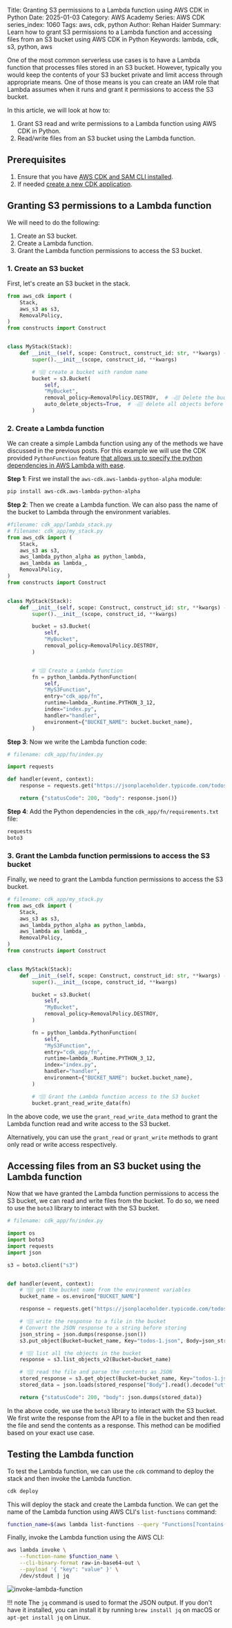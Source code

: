 Title: Granting S3 permissions to a Lambda function using AWS CDK in Python
Date: 2025-01-03
Category: AWS Academy
Series: AWS CDK
series_index: 1060
Tags: aws, cdk, python
Author: Rehan Haider
Summary: Learn how to grant S3 permissions to a Lambda function and accessing files from an S3 bucket using AWS CDK in Python
Keywords: lambda, cdk, s3, python, aws


One of the most common serverless use cases is to have a Lambda function that processes files stored in an S3 bucket. However, typically you would keep the contents of your S3 bucket private and limit access through appropriate means. One of those means is you can create an IAM role that Lambda assumes when it runs and grant it permissions to access the S3 bucket.

In this article, we will look at how to:
1. Grant S3 read and write permissions to a Lambda function using AWS CDK in Python.
2. Read/write files from an S3 bucket using the Lambda function.

## Prerequisites

1. Ensure that you have [AWS CDK and SAM CLI installed]({filename}00000100-cdk-installing-cdk-sam-cli.md). 
2. If needed [create a new CDK application]({filename}50000020-cdk-new-app.md).


## Granting S3 permissions to a Lambda function

We will need to do the following:

1. Create an S3 bucket.
2. Create a Lambda function.
3. Grant the Lambda function permissions to access the S3 bucket.

### 1. Create an S3 bucket

First, let's create an S3 bucket in the stack.

```python
from aws_cdk import (
    Stack,
    aws_s3 as s3,
    RemovalPolicy,
)
from constructs import Construct


class MyStack(Stack):
    def __init__(self, scope: Construct, construct_id: str, **kwargs) -> None:
        super().__init__(scope, construct_id, **kwargs)

        # 👇🏽 create a bucket with random name
        bucket = s3.Bucket(
            self,
            "MyBucket",
            removal_policy=RemovalPolicy.DESTROY,  # 👈🏽 Delete the bucket with stack
            auto_delete_objects=True,  # 👈🏽 delete all objects before deleting bucket
        )
```

### 2. Create a Lambda function

We can create a simple Lambda function using any of the methods we have discussed in the previous posts. For this example we will use the CDK provided `PythonFunction` feature [that allows us to specify the python dependencies in AWS Lambda with ease]({filename}50001030-cdk-fn-lambda-python-deps.md).

**Step 1**: First we install the `aws-cdk.aws-lambda-python-alpha` module:

```bash
pip install aws-cdk.aws-lambda-python-alpha
```

**Step 2**: Then we create a Lambda function. We can also pass the name of the bucket to Lambda through the environment variables.

```python
#filename: cdk_app/lambda_stack.py
# filename: cdk_app/my_stack.py
from aws_cdk import (
    Stack,
    aws_s3 as s3,
    aws_lambda_python_alpha as python_lambda,
    aws_lambda as lambda_,
    RemovalPolicy,
)
from constructs import Construct


class MyStack(Stack):
    def __init__(self, scope: Construct, construct_id: str, **kwargs) -> None:
        super().__init__(scope, construct_id, **kwargs)

        bucket = s3.Bucket(
            self,
            "MyBucket",
            removal_policy=RemovalPolicy.DESTROY,
        )


        # 👇🏽 Create a Lambda function
        fn = python_lambda.PythonFunction(
            self,
            "MyS3Function",
            entry="cdk_app/fn",
            runtime=lambda_.Runtime.PYTHON_3_12,
            index="index.py",
            handler="handler",
            environment={"BUCKET_NAME": bucket.bucket_name},
        )


```

**Step 3**: Now we write the Lambda function code:

```python
# filename: cdk_app/fn/index.py

import requests

def handler(event, context):
    response = requests.get("https://jsonplaceholder.typicode.com/todos/1")

    return {"statusCode": 200, "body": response.json()}
```


**Step 4**: Add the Python dependencies in the `cdk_app/fn/requirements.txt` file:

```txt
requests
boto3
```


### 3. Grant the Lambda function permissions to access the S3 bucket

Finally, we need to grant the Lambda function permissions to access the S3 bucket.

```python
# filename: cdk_app/my_stack.py
from aws_cdk import (
    Stack,
    aws_s3 as s3,
    aws_lambda_python_alpha as python_lambda,
    aws_lambda as lambda_,
    RemovalPolicy,
)
from constructs import Construct


class MyStack(Stack):
    def __init__(self, scope: Construct, construct_id: str, **kwargs) -> None:
        super().__init__(scope, construct_id, **kwargs)

        bucket = s3.Bucket(
            self,
            "MyBucket",
            removal_policy=RemovalPolicy.DESTROY,
        )

        fn = python_lambda.PythonFunction(
            self,
            "MyS3Function",
            entry="cdk_app/fn",
            runtime=lambda_.Runtime.PYTHON_3_12,
            index="index.py",
            handler="handler",
            environment={"BUCKET_NAME": bucket.bucket_name},
        )

        # 👇🏽 Grant the Lambda function access to the S3 bucket
        bucket.grant_read_write_data(fn)

```

In the above code, we use the `grant_read_write_data` method to grant the Lambda function read and write access to the S3 bucket.

Alternatively, you can use the `grant_read` or `grant_write` methods to grant only read or write access respectively.


## Accessing files from an S3 bucket using the Lambda function


Now that we have granted the Lambda function permissions to access the S3 bucket, we can read and write files from the bucket. To do so, we need to use the `boto3` library to interact with the S3 bucket.

```python
# filename: cdk_app/fn/index.py

import os
import boto3
import requests
import json

s3 = boto3.client("s3")


def handler(event, context):
    # 👇🏽 get the bucket name from the environment variables
    bucket_name = os.environ["BUCKET_NAME"]

    response = requests.get("https://jsonplaceholder.typicode.com/todos/1")

    # 👇🏽 write the response to a file in the bucket
    # Convert the JSON response to a string before storing
    json_string = json.dumps(response.json())
    s3.put_object(Bucket=bucket_name, Key="todos-1.json", Body=json_string)

    # 👇🏽 list all the objects in the bucket
    response = s3.list_objects_v2(Bucket=bucket_name)

    # 👇🏽 read the file and parse the contents as JSON
    stored_response = s3.get_object(Bucket=bucket_name, Key="todos-1.json")
    stored_data = json.loads(stored_response["Body"].read().decode("utf-8"))

    return {"statusCode": 200, "body": json.dumps(stored_data)}
```

In the above code, we use the `boto3` library to interact with the S3 bucket. We first write the response from the API to a file in the bucket and then read the file and send the contents as a response. This method can be modified based on your exact use case.

## Testing the Lambda function

To test the Lambda function, we can use the `cdk` command to deploy the stack and then invoke the Lambda function.

```bash
cdk deploy
```

This will deploy the stack and create the Lambda function. We can get the name of the Lambda function using AWS CLI's `list-functions` command:

```bash
function_name=$(aws lambda list-functions --query "Functions[?contains(FunctionName, 'MyS3Function')].[FunctionName]" --output text)
```

Finally, invoke the Lambda function using the AWS CLI:

```bash
aws lambda invoke \
    --function-name $function_name \
    --cli-binary-format raw-in-base64-out \
    --payload '{ "key": "value" }' \
    /dev/stdout | jq
```

![invoke-lambda-function]({static}/images/aws/50001060-01-lambda-response.png)


!!! note
    The `jq` command is used to format the JSON output. If you don't have it installed, you can install it by running `brew install jq` on macOS or `apt-get install jq` on Linux.

